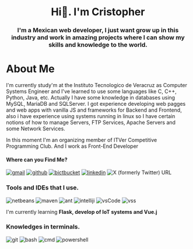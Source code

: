 # <h1 align="center">Hi👋. I'm Cristopher</h1>

<h3 align="center">I'm a Mexican web developer, I just want grow up in this industry and work in amazing projects where I can show my skills and knowledge to the world.</h3>

# About Me
I'm currently study'm at the Instituto Tecnologico de Veracruz as Computer Systems Engineer and I've learned to use some languages like C, C++, Python, Java, etc. Actually I have some knowledge in databases using MySQL, MariaDB and SQLServer. I got experience developing web pagges and web apps with vanilla JS and frameworks for Backend and Frontend, also i have experience using systems running in linux so I have certain notions of how to manage Servers, FTP Services, Apache Servers and some Network Services.

In this moment I'm an organizing member of ITVer Competitive Programming Club. And I work as Front-End Developer

#### Where can you Find Me?
[![gmail](https://img.shields.io/badge/Gmail-D14836?style=for-the-badge&logo=gmail&logoColor=white)](mailto:cristoe2003@gmail.com?Subject=Request%20Mission) [![github](https://img.shields.io/badge/GitHub-100000?style=for-the-badge&logo=github&logoColor=white)](https://github.com/AscCrs) [![bictbucket](https://img.shields.io/badge/Bitbucket-0747a6?style=for-the-badge&logo=bitbucket&logoColor=white)](https://bitbucket.org/AscCrs/) [![linkedin](https://img.shields.io/badge/LinkedIn-0077B5?style=for-the-badge&logo=linkedin&logoColor=white)](https://www.linkedin.com/in/cristopher-eduardo-ascencio-cruz-241b70213/) ![X (formerly Twitter) URL](https://img.shields.io/twitter/url?url=https%3A%2F%2Ftwitter.com%2FCristopherAsc10&style=for-the-badge&logo=x&logoColor=white)

### Tools and IDEs that I use.

![netbeans](https://img.shields.io/badge/apache%20netbeans-1B6AC6?style=for-the-badge&logo=apache%20netbeans%20IDE&logoColor=white) ![maven](https://img.shields.io/badge/Apache%20Maven-C71A36?style=for-the-badge&logo=Apache%20Maven&logoColor=white) ![ant](https://img.shields.io/badge/Apache%20Ant-AZ543VM?style=for-the-badge&logo=Apache%20Ant&logoColor=white) ![intelliji](https://img.shields.io/badge/IntelliJ_IDEA-000000.svg?style=for-the-badge&logo=intellij-idea&logoColor=white) ![vsCode](https://img.shields.io/badge/Visual_Studio_Code-0078D4?style=for-the-badge&logo=visual%20studio%20code&logoColor=white) ![vss](https://img.shields.io/badge/Visual_Studio-5C2D91?style=for-the-badge&logo=visual%20studio&logoColor=white)

I'm currently learning  **Flask, develop of IoT systems and Vue.j**

### Knowledges in terminals.
![git](https://img.shields.io/badge/GIT-E44C30?style=for-the-badge&logo=git&logoColor=white) ![bash](https://img.shields.io/badge/GNU%20Bash-4EAA25?style=for-the-badge&logo=GNU%20Bash&logoColor=white) ![cmd](https://img.shields.io/badge/windows%20terminal-4D4D4D?style=for-the-badge&logo=windows%20terminal&logoColor=white) ![powershell](https://img.shields.io/badge/powershell-5391FE?style=for-the-badge&logo=powershell&logoColor=white)

<!--
**AscCrs/AscCrs** is a ✨ _special_ ✨ repository because its `README.md` (this file) appears on your GitHub profile.

Here are some ideas to get you started:

- 🔭 I’m currently working on ...
- 🌱 I’m currently learning ...
- 👯 I’m looking to collaborate on ...
- 🤔 I’m looking for help with ...
- 💬 Ask me about ...
- 📫 How to reach me: ...
- 😄 Pronouns: ...
- ⚡ Fun fact: ...
--> 
